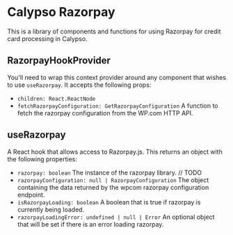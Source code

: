# Calypso Razorpay

This is a library of components and functions for using Razorpay for credit card processing in Calypso.

## RazorpayHookProvider

You'll need to wrap this context provider around any component that wishes to use `useRazorpay`. It accepts the following props:

- `children: React.ReactNode`
- `fetchRazorpayConfiguration: GetRazorpayConfiguration` A function to fetch the razorpay configuration from the WP.com HTTP API.

## useRazorpay

A React hook that allows access to Razorpay.js. This returns an object with the following properties:

- `razorpay: boolean` The instance of the razorpay library. // TODO
- `razorpayConfiguration: null | RazorpayConfiguration` The object containing the data returned by the wpcom razorpay configuration endpoint.
- `isRazorpayLoading: boolean` A boolean that is true if razorpay is currently being loaded.
- `razorpayLoadingError: undefined | null | Error` An optional object that will be set if there is an error loading razorpay.
